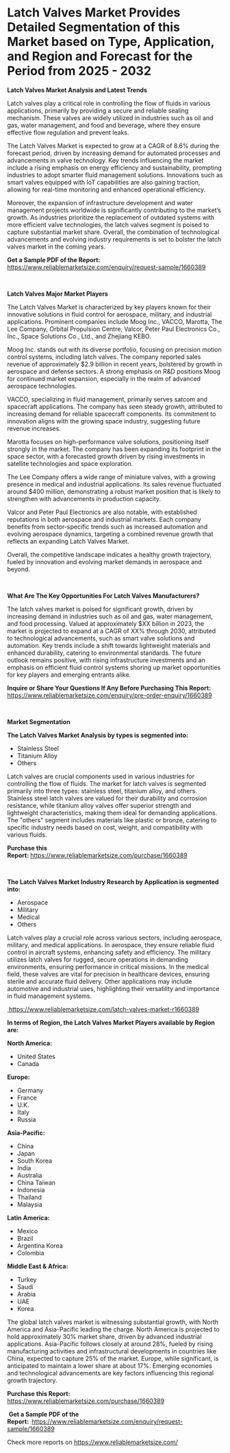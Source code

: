 <p><h1>Latch Valves Market Provides Detailed Segmentation of this Market based on Type, Application, and Region and Forecast for the Period from 2025 - 2032</h1></p><p><strong>Latch Valves Market Analysis and Latest Trends</strong></p>
<p><p>Latch valves play a critical role in controlling the flow of fluids in various applications, primarily by providing a secure and reliable sealing mechanism. These valves are widely utilized in industries such as oil and gas, water management, and food and beverage, where they ensure effective flow regulation and prevent leaks.</p><p>The Latch Valves Market is expected to grow at a CAGR of 8.6% during the forecast period, driven by increasing demand for automated processes and advancements in valve technology. Key trends influencing the market include a rising emphasis on energy efficiency and sustainability, prompting industries to adopt smarter fluid management solutions. Innovations such as smart valves equipped with IoT capabilities are also gaining traction, allowing for real-time monitoring and enhanced operational efficiency.</p><p>Moreover, the expansion of infrastructure development and water management projects worldwide is significantly contributing to the market’s growth. As industries prioritize the replacement of outdated systems with more efficient valve technologies, the latch valves segment is poised to capture substantial market share. Overall, the combination of technological advancements and evolving industry requirements is set to bolster the latch valves market in the coming years.</p></p>
<p><strong>Get a Sample PDF of the Report:&nbsp;</strong> <a href="https://www.reliablemarketsize.com/enquiry/request-sample/1660389?utm_campaign=3544&utm_medium=2&utm_source=Github&utm_content=ia&utm_term=10042025&utm_id=latch-valves">https://www.reliablemarketsize.com/enquiry/request-sample/1660389</a></p>
<p>&nbsp;</p>
<p><strong>Latch Valves Major Market Players</strong></p>
<p><p>The Latch Valves Market is characterized by key players known for their innovative solutions in fluid control for aerospace, military, and industrial applications. Prominent companies include Moog Inc., VACCO, Marotta, The Lee Company, Orbital Propulsion Centre, Valcor, Peter Paul Electronics Co., Inc., Space Solutions Co., Ltd., and Zhejiang KEBO.</p><p>Moog Inc. stands out with its diverse portfolio, focusing on precision motion control systems, including latch valves. The company reported sales revenue of approximately $2.9 billion in recent years, bolstered by growth in aerospace and defense sectors. A strong emphasis on R&D positions Moog for continued market expansion, especially in the realm of advanced aerospace technologies.</p><p>VACCO, specializing in fluid management, primarily serves satcom and spacecraft applications. The company has seen steady growth, attributed to increasing demand for reliable spacecraft components. Its commitment to innovation aligns with the growing space industry, suggesting future revenue increases.</p><p>Marotta focuses on high-performance valve solutions, positioning itself strongly in the market. The company has been expanding its footprint in the space sector, with a forecasted growth driven by rising investments in satellite technologies and space exploration. </p><p>The Lee Company offers a wide range of miniature valves, with a growing presence in medical and industrial applications. Its sales revenue fluctuated around $400 million, demonstrating a robust market position that is likely to strengthen with advancements in production capacity.</p><p>Valcor and Peter Paul Electronics are also notable, with established reputations in both aerospace and industrial markets. Each company benefits from sector-specific trends such as increased automation and evolving aerospace dynamics, targeting a combined revenue growth that reflects an expanding Latch Valves Market. </p><p>Overall, the competitive landscape indicates a healthy growth trajectory, fueled by innovation and evolving market demands in aerospace and beyond.</p></p>
<p>&nbsp;</p>
<p><strong>What Are The Key Opportunities For Latch Valves Manufacturers?</strong></p>
<p><p>The latch valves market is poised for significant growth, driven by increasing demand in industries such as oil and gas, water management, and food processing. Valued at approximately $XX billion in 2023, the market is projected to expand at a CAGR of XX% through 2030, attributed to technological advancements, such as smart valve solutions and automation. Key trends include a shift towards lightweight materials and enhanced durability, catering to environmental standards. The future outlook remains positive, with rising infrastructure investments and an emphasis on efficient fluid control systems shoring up market opportunities for key players and emerging entrants alike.</p></p>
<p><strong>Inquire or Share Your Questions If Any Before Purchasing This Report:</strong> <a href="https://www.reliablemarketsize.com/enquiry/pre-order-enquiry/1660389?utm_campaign=3544&utm_medium=2&utm_source=Github&utm_content=ia&utm_term=10042025&utm_id=latch-valves">https://www.reliablemarketsize.com/enquiry/pre-order-enquiry/1660389</a></p>
<p>&nbsp;</p>
<p><strong>Market Segmentation</strong></p>
<p><strong>The Latch Valves Market Analysis by types is segmented into:</strong></p>
<p><ul><li>Stainless Steel</li><li>Titanium Alloy</li><li>Others</li></ul></p>
<p><p>Latch valves are crucial components used in various industries for controlling the flow of fluids. The market for latch valves is segmented primarily into three types: stainless steel, titanium alloy, and others. Stainless steel latch valves are valued for their durability and corrosion resistance, while titanium alloy valves offer superior strength and lightweight characteristics, making them ideal for demanding applications. The "others" segment includes materials like plastic or bronze, catering to specific industry needs based on cost, weight, and compatibility with various fluids.</p></p>
<p><strong>Purchase this Report:&nbsp;</strong><a href="https://www.reliablemarketsize.com/purchase/1660389?utm_campaign=3544&utm_medium=2&utm_source=Github&utm_content=ia&utm_term=10042025&utm_id=latch-valves">https://www.reliablemarketsize.com/purchase/1660389</a></p>
<p>&nbsp;</p>
<p><strong>The Latch Valves Market Industry Research by Application is segmented into:</strong></p>
<p><ul><li>Aerospace</li><li>Military</li><li>Medical</li><li>Others</li></ul></p>
<p><p>Latch valves play a crucial role across various sectors, including aerospace, military, and medical applications. In aerospace, they ensure reliable fluid control in aircraft systems, enhancing safety and efficiency. The military utilizes latch valves for rugged, secure operations in demanding environments, ensuring performance in critical missions. In the medical field, these valves are vital for precision in healthcare devices, ensuring sterile and accurate fluid delivery. Other applications may include automotive and industrial uses, highlighting their versatility and importance in fluid management systems.</p></p>
<p><a href="https://www.reliablemarketsize.com/latch-valves-market-r1660389?utm_campaign=3544&utm_medium=2&utm_source=Github&utm_content=ia&utm_term=10042025&utm_id=latch-valves">&nbsp;https://www.reliablemarketsize.com/latch-valves-market-r1660389</a></p>
<p><strong>In terms of Region, the Latch Valves Market Players available by Region are:</strong></p>
<p>
    <p> <strong> North America: </strong>
        <ul>
            <li>United States</li>
            <li>Canada</li>
        </ul>
        </p> 
    <p> <strong> Europe: </strong>
        <ul>
            <li>Germany</li>
            <li>France</li>
            <li>U.K.</li>
            <li>Italy</li>
            <li>Russia</li>
        </ul>
        </p> 
    <p> <strong> Asia-Pacific: </strong>
        <ul>
            <li>China</li>
            <li>Japan</li>
            <li>South Korea</li>
            <li>India</li>
            <li>Australia</li>
            <li>China Taiwan</li>
            <li>Indonesia</li>
            <li>Thailand</li>
            <li>Malaysia</li>
        </ul>
        </p> 
    <p> <strong> Latin America: </strong>
        <ul>
            <li>Mexico</li>
            <li>Brazil</li>
            <li>Argentina Korea</li>
            <li>Colombia</li>
        </ul>
        </p> 
    <p> <strong> Middle East & Africa: </strong>
        <ul>
            <li>Turkey</li>
            <li>Saudi</li>
            <li>Arabia</li>
            <li>UAE</li>
            <li>Korea</li>
        </ul>
    </p>
    </p>
<p><p>The global latch valves market is witnessing substantial growth, with North America and Asia-Pacific leading the charge. North America is projected to hold approximately 30% market share, driven by advanced industrial applications. Asia-Pacific follows closely at around 28%, fueled by rising manufacturing activities and infrastructural developments in countries like China, expected to capture 25% of the market. Europe, while significant, is anticipated to maintain a lower share at about 17%. Emerging economies and technological advancements are key factors influencing this regional growth trajectory.</p></p>
<p><strong>Purchase this Report: </strong><a href="https://www.reliablemarketsize.com/purchase/1660389?utm_campaign=3544&utm_medium=2&utm_source=Github&utm_content=ia&utm_term=10042025&utm_id=latch-valves">https://www.reliablemarketsize.com/purchase/1660389</a></p>
<p>&nbsp;<strong>Get a Sample PDF of the Report:&nbsp;&nbsp;</strong><a href="https://www.reliablemarketsize.com/enquiry/request-sample/1660389?utm_campaign=3544&utm_medium=2&utm_source=Github&utm_content=ia&utm_term=10042025&utm_id=latch-valves">https://www.reliablemarketsize.com/enquiry/request-sample/1660389</a></p>
<p><strong></strong></p>
<p>Check more reports on <a href="https://www.reliablemarketsize.com/?utm_campaign=3544&utm_medium=2&utm_source=Github&utm_content=ia&utm_term=10042025&utm_id=latch-valves">https://www.reliablemarketsize.com/</a></p>